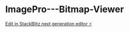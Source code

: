 # ImagePro---Bitmap-Viewer

[Edit in StackBlitz next generation editor ⚡️](https://stackblitz.com/~/github.com/Lazy-CSharp-Coder/ImagePro---Bitmap-Viewer)
